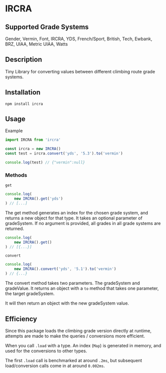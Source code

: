 # IRCRA

## Supported Grade Systems

Gender, Vermin, Font, IRCRA, YDS, French/Sport, British, Tech, Ewbank, BRZ, UIAA, Metric UIAA, Watts

## Description
Tiny Library for converting values between different climbing route grade systems.

## Installation

`npm install ircra`

## Usage

Example

```js
import IRCRA from 'ircra'

const ircra = new IRCRA()
const test = ircra.convert('yds', '5.3').to('vermin')

console.log(test) // {"vermin":null}
```

### Methods

`get`

```js
console.log(
    new IRCRA().get('yds')
) // [...]
```

The get method generates an index for the chosen grade system, and returns a new object for that type. It takes an optional parameter of gradeSystem. If no argument is provided, all grades in all grade systems are returned.

```js
console.log(
    new IRCRA().get()
) // [{...}]
```

`convert`

```js
console.log(
    new IRCRA().convert('yds', '5.1').to('vermin')
) // {...}
```

The convert method takes two parameters. The gradeSystem and gradeValue. It returns an object with a `to` method that takes one parameter, the target gradeSystem.

It will then return an object with the new gradeSystem value.

## Efficiency

Since this package loads the climbing grade version directly at runtime, attempts are made to make the queries / conversions more efficient.

When you call `.load` with a type. An index (`Map`) is generated in memory, and used for the conversions to other types.

The first `.load` call is benchmarked at around `.2ms`, but subsequent load/conversion calls come in at around `0.002ms`.
